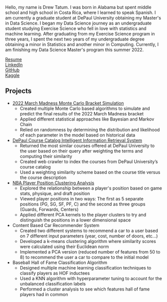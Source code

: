 <p>
Hello, my name is Drew Tatum. I was born in Alabama but spent middle school and high school in Costa Rica, where I 
learned to speak Spanish. I am currently a graduate student at DePaul University obtaining my Master's in Data Science. 
I began my Data Science journey as an undergraduate student studying Exercise Science who fell in love with statistics 
and machine learning. After graduating from my Exercise Science program in three years, I spent the next two years of 
my undergraduate degree obtaining a minor in Statistics and another minor in Computing. Currently, I am finishing my 
Data Science Master's program this summer 2022. 
</p>

<a href="AndrewTatum_Resume.pdf">Resume</a> <br>
<a href="https://www.linkedin.com/in/drewtatum5/">LinkedIn</a> <br>
<a href="https://github.com/DrewTatum">GitHub</a> <br>
<a href="https://www.kaggle.com/drewtatum">Kaggle</a>

## Projects
<ul>
<li><a href="https://github.com/DrewTatum/MarchMania2022">2022 March Madness Monte Carlo Bracket Simulation</a>
<ul>
<li>Created multiple Monte Carlo based algorithms to simulate and predict the final results of the 2022 March Madness bracket</li>
<li>Applied different statistical approaches like Bayesian and Markov Chain </li>
<li>Relied on randomness by determining the distribution and likelihood of each parameter in the model based on historical data</li>
</ul>
</li>
<li><a href="https://github.com/DrewTatum/InformationRetrievalSystem">DePaul Course Catalog Intelligent Information Retrieval System</a>
<ul>
<li>Returned the most similar courses offered at DePaul University to the user based on their query after weighting the terms and computing their similarity </li>
<li>Created web crawler to index the courses from DePaul University’s course catalog </li>
<li>Used a weighting similarity scheme based on the course title versus the course description</li>
</ul>
</li>
<li><a href="https://drewtatum.github.io/NBA_Position/">NBA Player Position Clustering Analysis</a>
<ul>
<li>Explored the relationship between a player's position based on game stats, physique, and draft position </li>
<li>Viewed player positions in two ways: The first as 5 separate positions (PG, SG, SF, PF, C) and the second as three groups (Guards, Forwards, Centers) </li>
<li>Applied different PCA kernels to the player clusters to try and distinguish the positions in a lower dimensional space </li>
</ul>
</li>
<li>Content Based Car Recommender System
<ul>
<li>Created two different systems to recommend a car to a user based on 7 different input parameters (year, cost, number of doors, etc...)</li>
<li>Developed a k-means clustering algorithm where similarity scores were calculated using their Euclidean norm </li>
<li>Implemented a PCA version (reduced number of features from 50 to 8) to recommend the user a car to compare to the initial model </li>
</ul>
</li>
<li>Baseball Hall of Fame Classification Algorithm
<ul>
<li>Designed multiple machine learning classification techniques to classify players as HOF inductees</li>
<li>Used a KNN algorithm with hyperparameter tuning to account for the unbalanced classification labels</li>
<li>Performed a cluster analysis to see which features hall of fame players had in common</li>
</ul>
</li>
</ul> 



